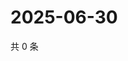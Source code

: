 # 2025-06-30

共 0 条

<!-- BEGIN ZHIHUVIDEO -->
<!-- 最后更新时间 Mon Jun 30 2025 13:14:56 GMT+0800 (China Standard Time) -->

<!-- END ZHIHUVIDEO -->
